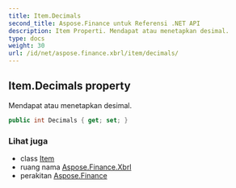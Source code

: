 ```yaml
---
title: Item.Decimals
second_title: Aspose.Finance untuk Referensi .NET API
description: Item Properti. Mendapat atau menetapkan desimal.
type: docs
weight: 30
url: /id/net/aspose.finance.xbrl/item/decimals/
---
```

## Item.Decimals property

Mendapat atau menetapkan desimal.

```csharp
public int Decimals { get; set; }
```

### Lihat juga

* class [Item](../)
* ruang nama [Aspose.Finance.Xbrl](../../item/)
* perakitan [Aspose.Finance](../../../)


